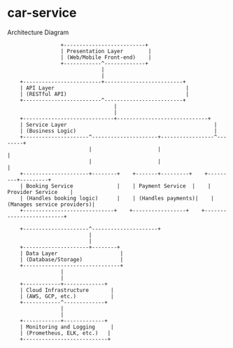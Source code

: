 # car-service

Architecture Diagram

                     +--------------------------+
                     | Presentation Layer        |
                     | (Web/Mobile Front-end)    |
                     +------------^-------------+
                                  |
                                  |
        +-------------------------+-------------------------+
        | API Layer                                          |
        | (RESTful API)                                      |
        +-------------------------^-------------------------+
                                      |
                                      |
        +-----------------------------+-----------------------------+
        | Service Layer                                               |
        | (Business Logic)                                            |
        +---------------------^---------------------+-----------------^--------+
                              |                     |                          |
                              |                     |                          |
        +---------------------+--------+    +-------+---------+    +---------+---------+
        | Booking Service              |    | Payment Service  |    | Provider Service    |
        | (Handles booking logic)      |    | (Handles payments)|    | (Manages service providers)|
        +-----------------------------+    +-----------------+    +-------------------------+

        +---------------------^---------------------+
                              |
                              |
        +---------------------+--------+
        | Data Layer                    |
        | (Database/Storage)            |
        +-------------------------------+
                     |
                     |
        +------------+-------------+
        | Cloud Infrastructure       |
        | (AWS, GCP, etc.)           |
        +------------^-------------+
                     |
                     |
        +------------+-------------+
        | Monitoring and Logging     |
        | (Prometheus, ELK, etc.)   |
        +---------------------------+
